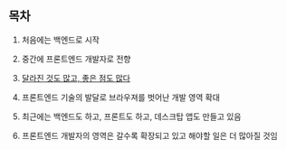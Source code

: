 ## 목차

1. 처음에는 백엔드로 시작

2. 중간에 프론트엔드 개발자로 전향

3. [달라진 것도 많고, 좋은 점도 많다](difference-good.md)

4. 프론트엔드 기술의 발달로 브라우져를 벗어난 개발 영역 확대

5. 최근에는 백엔드도 하고, 프론트도 하고, 데스크탑 앱도 만들고 있음

6. 프론트엔드 개발자의 영역은 갈수록 확장되고 있고 해야할 일은 더 많아질 것임
